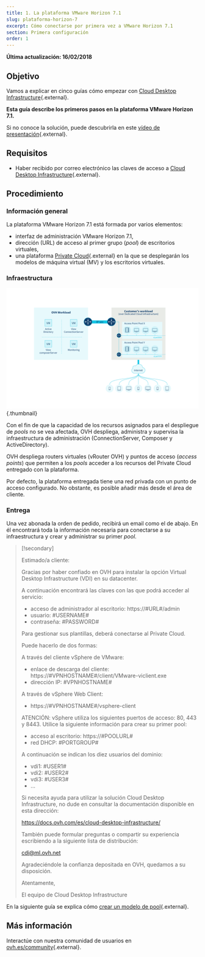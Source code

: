 ```yaml
---
title: 1. La plataforma VMware Horizon 7.1
slug: plataforma-horizon-7
excerpt: Cómo conectarse por primera vez a VMware Horizon 7.1
section: Primera configuración
order: 1
---
```


**Última actualización: 16/02/2018**

## Objetivo

Vamos a explicar en cinco guías cómo empezar con [Cloud Desktop Infrastructure](https://www.ovh.com/es/cloud/cloud-desktop/infrastructure/){.external}.

**Esta guía describe los primeros pasos en la plataforma VMware Horizon 7.1.**

Si no conoce la solución, puede descubrirla en este [vídeo de presentación](https://www.youtube.com/watch?v=cFnpnANQHzQ&t){.external}.

## Requisitos

- Haber recibido por correo electrónico las claves de acceso a [Cloud Desktop Infrastructure](https://www.ovh.es/cloud/cloud-desktop/infrastructure/){.external}.

## Procedimiento

### Información general

La plataforma VMware Horizon 7.1 está formada por varios elementos:

- interfaz de administración VMware Horizon 7.1,
- dirección (URL) de acceso al primer grupo (*pool*) de escritorios virtuales,
- una plataforma [Private Cloud](https://www.ovh.com/fr/private-cloud/){.external} en la que se desplegarán los modelos de máquina virtual (MV) y los escritorios virtuales.


### Infraestructura

![Infraestructura de VMware Horizon 7.1](images/1200.png){.thumbnail}

Con el fin de que la capacidad de los recursos asignados para el despliegue de *pools* no se vea afectada, OVH despliega, administra y supervisa la infraestructura de administración (ConnectionServer, Composer y ActiveDirectory).

OVH despliega routers virtuales (vRouter OVH) y puntos de acceso (*access points*) que permiten a los *pools* acceder a los recursos del Private Cloud entregado con la plataforma.

Por defecto, la plataforma entregada tiene una red privada con un punto de acceso configurado. No obstante, es posible añadir más desde el área de cliente.


### Entrega

Una vez abonada la orden de pedido, recibirá un email como el de abajo. En él encontrará toda la información necesaria para conectarse a su infraestructura y crear y administrar su primer *pool*.

> [!secondary]
>
> Estimado/a cliente:
>
> Gracias por haber confiado en OVH para instalar la opción Virtual Desktop Infrastructure (VDI) en su datacenter.
>
> 
> A continuación encontrará las claves con las que podrá acceder al servicio:
>
> 
> * acceso de administrador al escritorio: https://#URL#/admin
> * usuario: #USERNAME#
> * contraseña: #PASSWORD#
> 
> 
> Para gestionar sus plantillas, deberá conectarse al Private Cloud.
>
> Puede hacerlo de dos formas:
> 
> A través del cliente vSphere de VMware:
> 
> * enlace de descarga del cliente: https://#VPNHOSTNAME#/client/VMware-viclient.exe
> * dirección IP: #VPNHOSTNAME#
>
> 
> A través de vSphere Web Client:
> 
> * https://#VPNHOSTNAME#/vsphere-client
>
> ATENCIÓN: vSphere utiliza los siguientes puertos de acceso: 80, 443 y 8443. Utilice la siguiente información para crear su primer pool:
>
> 
> * acceso al escritorio: https://#POOLURL#
> * red DHCP: #PORTGROUP#
>
> 
> A continuación se indican los diez usuarios del dominio:
> 
> * vdi1: #USER1#
> * vdi2: #USER2#
> * vdi3: #USER3#
> * ...
>
> 
> Si necesita ayuda para utilizar la solución Cloud Desktop Infrastructure, no dude en consultar la documentación disponible en esta dirección: 
> 
>  
> https://docs.ovh.com/es/cloud-desktop-infrastructure/
>
> 
> También puede formular preguntas o compartir su experiencia escribiendo a la siguiente lista de distribución:
>
> 
> cdi@ml.ovh.net
> 
>  
> Agradeciéndole la confianza depositada en OVH, quedamos a su disposición.
>
> Atentamente,
>
> El equipo de Cloud Desktop Infrastructure
> 


En la siguiente guía se explica cómo [crear un modelo de pool](https://docs.ovh.com/es/cloud-desktop-infrastructure/crear-modelo-pool/){.external}.


## Más información

Interactúe con nuestra comunidad de usuarios en [ovh.es/community](https://www.ovh.es/community/){.external}.